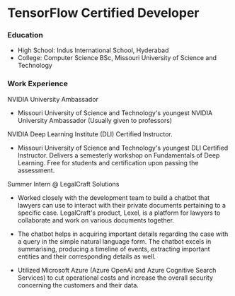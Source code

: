 # TensorFlow Certified Developer

### Education
- High School: Indus International School, Hyderabad
- College: Computer Science BSc, Missouri University of Science and Technology

### Work Experience
NVIDIA University Ambassador
- Missouri University of Science and Technology's youngest NVIDIA University Ambassador (Usually given to professors)

NVIDIA Deep Learning Institute (DLI) Certified Instructor.
- Missouri University of Science and Technology's youngest DLI Certified Instructor. Delivers a semesterly workshop on Fundamentals of Deep Learning. Free for students and certification upon passing the assessment.

Summer Intern @ LegalCraft Solutions
- Worked closely with the development team to build a chatbot that lawyers can use to interact with their private documents pertaining to a specific case. LegalCraft's product, Lexel, is a platform for lawyers to collaborate and work on various documents together.

- The chatbot helps in acquiring important details regarding the case with a query in the simple natural language form. The chatbot excels in summarising, producing a timeline of events, extracting important entities and their corresponding details as well.

- Utilized Microsoft Azure (Azure OpenAI and Azure Cognitive Search Services) to cut operational costs and increase the overall security concerning the customers and their data.
